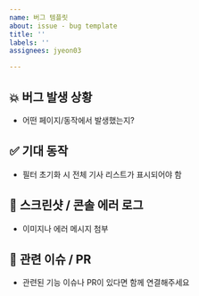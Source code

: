 ```yaml
---
name: 버그 템플릿
about: issue - bug template
title: ''
labels: ''
assignees: jyeon03

---
```


## 💥 버그 발생 상황
- 어떤 페이지/동작에서 발생했는지?

## ✅ 기대 동작
- 필터 초기화 시 전체 기사 리스트가 표시되어야 함

## 📸 스크린샷 / 콘솔 에러 로그
- 이미지나 에러 메시지 첨부

## 🔄 관련 이슈 / PR
- 관련된 기능 이슈나 PR이 있다면 함께 연결해주세요
